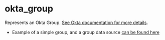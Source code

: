 # okta_group

Represents an Okta
Group. [See Okta documentation for more details](https://developer.okta.com/docs/api/resources/groups).

- Example of a simple group, and a group data source [can be found here](./datasource.tf)
